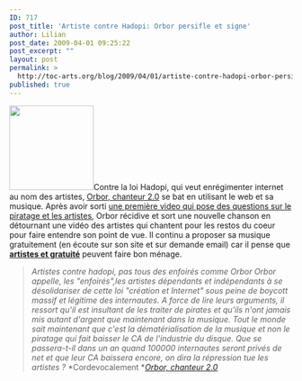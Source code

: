 ```yaml
---
ID: 717
post_title: 'Artiste contre Hadopi: Orbor persifle et signe'
author: Lilian
post_date: 2009-04-01 09:25:22
post_excerpt: ""
layout: post
permalink: >
  http://toc-arts.org/blog/2009/04/01/artiste-contre-hadopi-orbor-persifle-et-signe/
published: true
---
```

<img class="alignleft size-thumbnail wp-image-9112" title="orbor-hadopi" src="http://toc-arts.org/blog/wp-content/uploads/2009/04/orbor-hadopi-150x150.jpg" alt="" width="150" height="150" />Contre la loi Hadopi, qui veut enrégimenter internet au nom des artistes, [Orbor, chanteur 2.0][1] se bat en utilisant le web et sa musique. Après avoir sorti [une première video qui pose des questions sur le piratage et les artistes][2], Orbor récidive et sort une nouvelle chanson en détournant une vidéo des artistes qui chantent pour les restos du coeur pour faire entendre son point de vue. Il continu a proposer sa musique gratuitement (en écoute sur son site et sur demande email) car il pense que **[artistes et gratuité][3]** peuvent faire bon ménage. <p style="text-align: center;">
</p>

> *Artistes contre hadopi, pas tous des enfoirés comme Orbor Orbor appelle, les "enfoirés",les artistes dépendants et indépendants à se désolidariser de cette loi "création et Internet" sous peine de boycott massif et légitime des internautes. A force de lire leurs arguments, il ressort qu'il est insultant de les traiter de pirates et qu'ils n'ont jamais mis autant d'argent que maintenant dans la musique. Tout le monde sait maintenant que c'est la dématérialisation de la musique et non le piratage qui fait baisser le CA de l'industrie du disque. Que se passera-t-il dans un an quand 100000 internautes seront privés de net et que leur CA baissera encore, on dira la répression tue les artistes ?* *Cordevocalement **[Orbor, chanteur 2.0][1]*

 [1]: http://www.orbor.com/ "chanteur 2.0"
 [2]: http://toc-arts.org/blog/2009/03/16/loi-contre-le-piratage-le-point-de-vue-dun-artiste-20/ "video artistes et piratage"
 [3]: http://toc-arts.org/blog/tag/gratuite/ "artistes et gratuité"